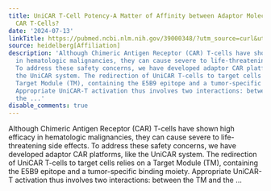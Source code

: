 ```yaml
---
title: UniCAR T-Cell Potency-A Matter of Affinity between Adaptor Molecules and Adaptor
  CAR T-Cells?
date: '2024-07-13'
linkTitle: https://pubmed.ncbi.nlm.nih.gov/39000348/?utm_source=curl&utm_medium=rss&utm_campaign=pubmed-2&utm_content=1FakS-2QOkCT8HsMOQP1bCRQ4YzyumYOmxmF0moLsQ3dFB1E9V&fc=20220326224207&ff=20240713181721&v=2.18.0.post9+e462414
source: heidelberg[Affiliation]
description: 'Although Chimeric Antigen Receptor (CAR) T-cells have shown high efficacy
  in hematologic malignancies, they can cause severe to life-threatening side effects.
  To address these safety concerns, we have developed adaptor CAR platforms, like
  the UniCAR system. The redirection of UniCAR T-cells to target cells relies on a
  Target Module (TM), containing the E5B9 epitope and a tumor-specific binding moiety.
  Appropriate UniCAR-T activation thus involves two interactions: between the TM and
  the ...'
disable_comments: true
---
```

Although Chimeric Antigen Receptor (CAR) T-cells have shown high efficacy in hematologic malignancies, they can cause severe to life-threatening side effects. To address these safety concerns, we have developed adaptor CAR platforms, like the UniCAR system. The redirection of UniCAR T-cells to target cells relies on a Target Module (TM), containing the E5B9 epitope and a tumor-specific binding moiety. Appropriate UniCAR-T activation thus involves two interactions: between the TM and the ...